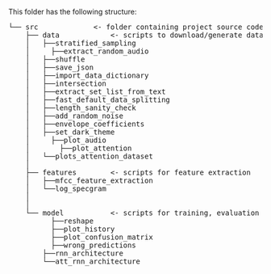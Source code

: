 This folder has the following structure:
<pre>
└── src				<- folder containing project source code
    ├── data			<- scripts to download/generate data
    │ 	├──stratified_sampling
    │	  ├──extract_random_audio
    │ 	├──shuffle
    │ 	├──save_json
    │ 	├──import_data_dictionary
    │ 	├──intersection
    │ 	├──extract_set_list_from_text
    │ 	├──fast_default_data_splitting
    │ 	├──length_sanity_check
    │ 	├──add_random_noise
    │ 	├──envelope_coefficients
    │ 	├──set_dark_theme
    │	  ├──plot_audio
    │	    ├──plot_attention
    │	└──plots_attention_dataset
    │
    ├── features		<- scripts for feature extraction
    │ 	├──mfcc_feature_extraction
    │ 	└──log_specgram
    │
    │
    └── model			<- scripts for training, evaluation and prediction
	      ├──reshape
    	  ├──plot_history
    	  ├──plot_confusion_matrix
    	  ├──wrong_predictions
      	├──rnn_architecture
      	└──att_rnn_architecture

</pre>
